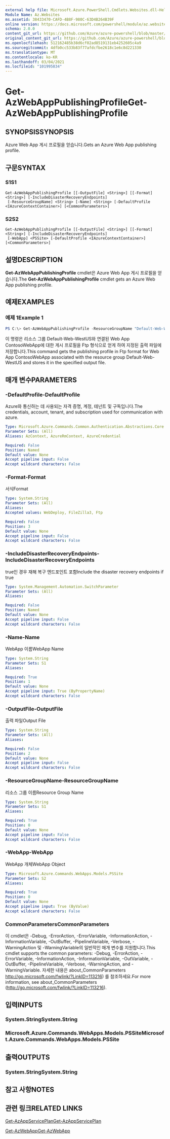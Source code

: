 ```yaml
---
external help file: Microsoft.Azure.PowerShell.Cmdlets.Websites.dll-Help.xml
Module Name: Az.Websites
ms.assetid: 38433470-CAFD-4B8F-980C-63D4B264B39F
online version: https://docs.microsoft.com/powershell/module/az.websites/get-azwebapppublishingprofile
schema: 2.0.0
content_git_url: https://github.com/Azure/azure-powershell/blob/master/src/Websites/Websites/help/Get-AzWebAppPublishingProfile.md
original_content_git_url: https://github.com/Azure/azure-powershell/blob/master/src/Websites/Websites/help/Get-AzWebAppPublishingProfile.md
ms.openlocfilehash: 512162485b38d6cf02ad8519131eb4252605c4a9
ms.sourcegitcommit: 4dfb0cc533b83f77afdcfbe2618c1e6c8d221330
ms.translationtype: MT
ms.contentlocale: ko-KR
ms.lasthandoff: 03/04/2021
ms.locfileid: "101995834"
---
```

# <span data-ttu-id="c2226-101">Get-AzWebAppPublishingProfile</span><span class="sxs-lookup"><span data-stu-id="c2226-101">Get-AzWebAppPublishingProfile</span></span>

## <span data-ttu-id="c2226-102">SYNOPSIS</span><span class="sxs-lookup"><span data-stu-id="c2226-102">SYNOPSIS</span></span>
<span data-ttu-id="c2226-103">Azure Web App 게시 프로필을 얻습니다.</span><span class="sxs-lookup"><span data-stu-id="c2226-103">Gets an Azure Web App publishing profile.</span></span>

## <span data-ttu-id="c2226-104">구문</span><span class="sxs-lookup"><span data-stu-id="c2226-104">SYNTAX</span></span>

### <span data-ttu-id="c2226-105">S1</span><span class="sxs-lookup"><span data-stu-id="c2226-105">S1</span></span>
```
Get-AzWebAppPublishingProfile [[-OutputFile] <String>] [[-Format] <String>] [-IncludeDisasterRecoveryEndpoints]
 [-ResourceGroupName] <String> [-Name] <String> [-DefaultProfile <IAzureContextContainer>] [<CommonParameters>]
```

### <span data-ttu-id="c2226-106">S2</span><span class="sxs-lookup"><span data-stu-id="c2226-106">S2</span></span>
```
Get-AzWebAppPublishingProfile [[-OutputFile] <String>] [[-Format] <String>] [-IncludeDisasterRecoveryEndpoints]
 [-WebApp] <PSSite> [-DefaultProfile <IAzureContextContainer>] [<CommonParameters>]
```

## <span data-ttu-id="c2226-107">설명</span><span class="sxs-lookup"><span data-stu-id="c2226-107">DESCRIPTION</span></span>
<span data-ttu-id="c2226-108">**Get-AzWebAppPublishingProfile** cmdlet은 Azure Web App 게시 프로필을 얻습니다.</span><span class="sxs-lookup"><span data-stu-id="c2226-108">The **Get-AzWebAppPublishingProfile** cmdlet gets an Azure Web App publishing profile.</span></span>

## <span data-ttu-id="c2226-109">예제</span><span class="sxs-lookup"><span data-stu-id="c2226-109">EXAMPLES</span></span>

### <span data-ttu-id="c2226-110">예제 1</span><span class="sxs-lookup"><span data-stu-id="c2226-110">Example 1</span></span>
```powershell
PS C:\> Get-AzWebAppPublishingProfile -ResourceGroupName "Default-Web-WestUS" -Name "ContosoWebApp" -Format "Ftp" -OutputFile "C:\Users\contoso\outputfile.publishsettings"
```

<span data-ttu-id="c2226-111">이 명령은 리소스 그룹 Default-Web-WestUS와 연결된 Web App ContosoWebApp에 대한 게시 프로필을 Ftp 형식으로 얻게 하여 지정된 출력 파일에 저장합니다.</span><span class="sxs-lookup"><span data-stu-id="c2226-111">This command gets the publishing profile in Ftp format for Web App ContosoWebApp associated with the resource group Default-Web-WestUS and stores it in the specified output file.</span></span>

## <span data-ttu-id="c2226-112">매개 변수</span><span class="sxs-lookup"><span data-stu-id="c2226-112">PARAMETERS</span></span>

### <span data-ttu-id="c2226-113">-DefaultProfile</span><span class="sxs-lookup"><span data-stu-id="c2226-113">-DefaultProfile</span></span>
<span data-ttu-id="c2226-114">Azure와 통신하는 데 사용되는 자격 증명, 계정, 테넌트 및 구독입니다.</span><span class="sxs-lookup"><span data-stu-id="c2226-114">The credentials, account, tenant, and subscription used for communication with azure.</span></span>

```yaml
Type: Microsoft.Azure.Commands.Common.Authentication.Abstractions.Core.IAzureContextContainer
Parameter Sets: (All)
Aliases: AzContext, AzureRmContext, AzureCredential

Required: False
Position: Named
Default value: None
Accept pipeline input: False
Accept wildcard characters: False
```

### <span data-ttu-id="c2226-115">-Format</span><span class="sxs-lookup"><span data-stu-id="c2226-115">-Format</span></span>
<span data-ttu-id="c2226-116">서식</span><span class="sxs-lookup"><span data-stu-id="c2226-116">Format</span></span>

```yaml
Type: System.String
Parameter Sets: (All)
Aliases:
Accepted values: WebDeploy, FileZilla3, Ftp

Required: False
Position: 3
Default value: None
Accept pipeline input: False
Accept wildcard characters: False
```

### <span data-ttu-id="c2226-117">-IncludeDisasterRecoveryEndpoints</span><span class="sxs-lookup"><span data-stu-id="c2226-117">-IncludeDisasterRecoveryEndpoints</span></span>
<span data-ttu-id="c2226-118">true인 경우 재해 복구 엔드포인트 포함</span><span class="sxs-lookup"><span data-stu-id="c2226-118">Include the disaster recovery endpoints if true</span></span>

```yaml
Type: System.Management.Automation.SwitchParameter
Parameter Sets: (All)
Aliases:

Required: False
Position: Named
Default value: None
Accept pipeline input: False
Accept wildcard characters: False
```

### <span data-ttu-id="c2226-119">-Name</span><span class="sxs-lookup"><span data-stu-id="c2226-119">-Name</span></span>
<span data-ttu-id="c2226-120">WebApp 이름</span><span class="sxs-lookup"><span data-stu-id="c2226-120">WebApp Name</span></span>

```yaml
Type: System.String
Parameter Sets: S1
Aliases:

Required: True
Position: 1
Default value: None
Accept pipeline input: True (ByPropertyName)
Accept wildcard characters: False
```

### <span data-ttu-id="c2226-121">-OutputFile</span><span class="sxs-lookup"><span data-stu-id="c2226-121">-OutputFile</span></span>
<span data-ttu-id="c2226-122">출력 파일</span><span class="sxs-lookup"><span data-stu-id="c2226-122">Output File</span></span>

```yaml
Type: System.String
Parameter Sets: (All)
Aliases:

Required: False
Position: 2
Default value: None
Accept pipeline input: False
Accept wildcard characters: False
```

### <span data-ttu-id="c2226-123">-ResourceGroupName</span><span class="sxs-lookup"><span data-stu-id="c2226-123">-ResourceGroupName</span></span>
<span data-ttu-id="c2226-124">리소스 그룹 이름</span><span class="sxs-lookup"><span data-stu-id="c2226-124">Resource Group Name</span></span>

```yaml
Type: System.String
Parameter Sets: S1
Aliases:

Required: True
Position: 0
Default value: None
Accept pipeline input: False
Accept wildcard characters: False
```

### <span data-ttu-id="c2226-125">-WebApp</span><span class="sxs-lookup"><span data-stu-id="c2226-125">-WebApp</span></span>
<span data-ttu-id="c2226-126">WebApp 개체</span><span class="sxs-lookup"><span data-stu-id="c2226-126">WebApp Object</span></span>

```yaml
Type: Microsoft.Azure.Commands.WebApps.Models.PSSite
Parameter Sets: S2
Aliases:

Required: True
Position: 0
Default value: None
Accept pipeline input: True (ByValue)
Accept wildcard characters: False
```

### <span data-ttu-id="c2226-127">CommonParameters</span><span class="sxs-lookup"><span data-stu-id="c2226-127">CommonParameters</span></span>
<span data-ttu-id="c2226-128">이 cmdlet은 -Debug, -ErrorAction, -ErrorVariable, -InformationAction, -InformationVariable, -OutBuffer, -PipelineVariable, -Verbose, -WarningAction 및 -WarningVariable의 일반적인 매개 변수를 지원합니다.</span><span class="sxs-lookup"><span data-stu-id="c2226-128">This cmdlet supports the common parameters: -Debug, -ErrorAction, -ErrorVariable, -InformationAction, -InformationVariable, -OutVariable, -OutBuffer, -PipelineVariable, -Verbose, -WarningAction, and -WarningVariable.</span></span> <span data-ttu-id="c2226-129">자세한 내용은 about_CommonParameters http://go.microsoft.com/fwlink/?LinkID=113216) 를 참조하세요.</span><span class="sxs-lookup"><span data-stu-id="c2226-129">For more information, see about_CommonParameters (http://go.microsoft.com/fwlink/?LinkID=113216).</span></span>

## <span data-ttu-id="c2226-130">입력</span><span class="sxs-lookup"><span data-stu-id="c2226-130">INPUTS</span></span>

### <span data-ttu-id="c2226-131">System.String</span><span class="sxs-lookup"><span data-stu-id="c2226-131">System.String</span></span>

### <span data-ttu-id="c2226-132">Microsoft.Azure.Commands.WebApps.Models.PSSite</span><span class="sxs-lookup"><span data-stu-id="c2226-132">Microsoft.Azure.Commands.WebApps.Models.PSSite</span></span>

## <span data-ttu-id="c2226-133">출력</span><span class="sxs-lookup"><span data-stu-id="c2226-133">OUTPUTS</span></span>

### <span data-ttu-id="c2226-134">System.String</span><span class="sxs-lookup"><span data-stu-id="c2226-134">System.String</span></span>

## <span data-ttu-id="c2226-135">참고 사항</span><span class="sxs-lookup"><span data-stu-id="c2226-135">NOTES</span></span>

## <span data-ttu-id="c2226-136">관련 링크</span><span class="sxs-lookup"><span data-stu-id="c2226-136">RELATED LINKS</span></span>

[<span data-ttu-id="c2226-137">Get-AzAppServicePlan</span><span class="sxs-lookup"><span data-stu-id="c2226-137">Get-AzAppServicePlan</span></span>](./Get-AzAppServicePlan.md)

[<span data-ttu-id="c2226-138">Get-AzWebApp</span><span class="sxs-lookup"><span data-stu-id="c2226-138">Get-AzWebApp</span></span>](./Get-AzWebApp.md)


